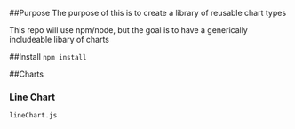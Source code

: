 ##Purpose
The purpose of this is to create a library of reusable chart types

This repo will use npm/node, but the goal is to have a generically includeable libary of charts


##Install
`npm install`



##Charts

### Line Chart
`lineChart.js`
